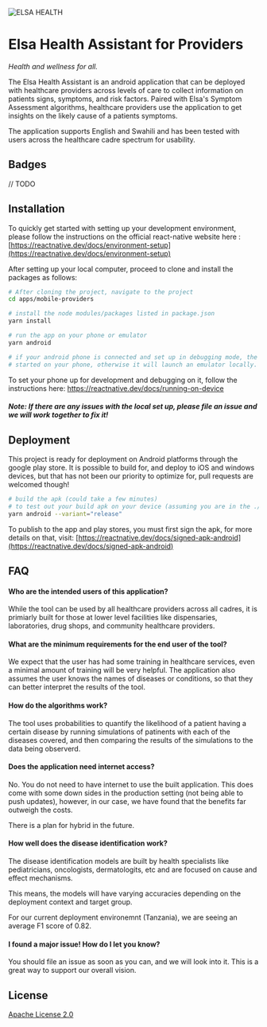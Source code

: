![ELSA HEALTH](https://www.elsa.health/elsa-logo.png)

# Elsa Health Assistant for Providers

_Health and wellness for all._

The Elsa Health Assistant is an android application that can be deployed with healthcare providers across levels of care to collect information on patients signs, symptoms, and risk factors. Paired with Elsa's Symptom Assessment algorithms, healthcare providers use the application to get insights on the likely cause of a patients symptoms.

The application supports English and Swahili and has been tested with users across the healthcare cadre spectrum for usability.

## Badges

// TODO

<!-- ![build](https://github.com/Elsa-Health/elsa-providers/workflows/build/badge.svg) ![test](https://github.com/Elsa-Health/elsa-providers/workflows/CI/badge.svg) <a href='https://coveralls.io/github/Elsa-Health/elsa-providers'><img src='https://coveralls.io/repos/github/Elsa-Health/elsa-providers/badge.svg' alt='Coverage Status' /></a> -->

## Installation

To quickly get started with setting up your development environment,
please follow the instructions on the official react-native website here
: [https://reactnative.dev/docs/environment-setup](https://reactnative.dev/docs/environment-setup)

After setting up your local computer, proceed to clone and install the packages as follows:

```bash
# After cloning the project, navigate to the project
cd apps/mobile-providers

# install the node modules/packages listed in package.json
yarn install

# run the app on your phone or emulator
yarn android

# if your android phone is connected and set up in debugging mode, the app will be
# started on your phone, otherwise it will launch an emulator locally.
```

To set your phone up for development and debugging on it, follow the instructions here: https://reactnative.dev/docs/running-on-device

##### Note: If there are any issues with the local set up, please file an issue and we will work together to fix it!

## Deployment

This project is ready for deployment on Android platforms through the google play store.
It is possible to build for, and deploy to iOS and windows devices, but that has not
been our priority to optimize for, pull requests are welcomed though!

```bash
# build the apk (could take a few minutes)
# to test out your build apk on your device (assuming you are in the ./android directory)
yarn android --variant="release"
```

To publish to the app and play stores, you must first sign the apk, for more details on that, visit: [https://reactnative.dev/docs/signed-apk-android](https://reactnative.dev/docs/signed-apk-android)

## FAQ

#### Who are the intended users of this application?

While the tool can be used by all healthcare providers across all cadres,
it is primiarly built for those at lower level facilities like dispensaries,
laboratories, drug shops, and community healthcare providers.

#### What are the minimum requirements for the end user of the tool?

We expect that the user has had some training in healthcare services, even a
minimal amount of training will be very helpful. The application also assumes
the user knows the names of diseases or conditions, so that they can better
interpret the results of the tool.

#### How do the algorithms work?

The tool uses probabilities to quantify the likelihood of a patient having a
certain disease by running simulations of patinents with each of the diseases
covered, and then comparing the results of the simulations to the data being
observerd.

#### Does the application need internet access?

No. You do not need to have internet to use the built application.
This does come with some down sides in the production setting (not being able
to push updates), however, in our case, we have found that the benefits far
outweigh the costs.

There is a plan for hybrid in the future.

#### How well does the disease identification work?

The disease identification models are built by health specialists like pediatricians,
oncologists, dermatologits, etc and are focused on cause and effect mechanisms.

This means, the models will have varying accuracies depending on the deployment
context and target group.

For our current deployment environemnt (Tanzania),
we are seeing an average F1 score of 0.82.

#### I found a major issue! How do I let you know?

You should file an issue as soon as you can, and we will look into it.
This is a great way to support our overall vision.

## License

[Apache License 2.0](./LICENSE)
